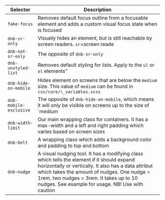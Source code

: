 | Selector               | Description                                                                                                                                                                                                                                                                                      |
| ---------------------- | ------------------------------------------------------------------------------------------------------------------------------------------------------------------------------------------------------------------------------------------------------------------------------------------------ |
| `fake-focus`           | Removes default focus outline from a focusable element and adds a custom visual focus state when is focused                                                                                                                                                                                      |
| `dnb-sr-only`          | Visually hides an element, but is still reachable by screen readers. `sr`=screen reade                                                                                                                                                                                                           |
| `dnb-not-sr-only`      | The opposite of `dnb-sr-only`                                                                                                                                                                                                                                                                    |
| `dnb-unstyled-list`    | Removes default styling for lists. Apply to the `ul` or `ol` elements"                                                                                                                                                                                                                           |
| `dnb-hide-on-mobile`   | Hides element on screens that are below the `medium` size. This value of `medium` can be found in `css/core/\_variables.scss`                                                                                                                                                                    |
| `dnb-mobile-exclusive` | The opposite of `dnb-hide-on-mobile`, which means it will only be visible on screens up to the size of `medium                                                                                                                                                                                   |
| `dnb-width-limit`      | Our main wrapping class for containers. It has a max-width and a left and right padding which varies based on screen sizes                                                                                                                                                                       |
| `dnb-belt`             | A wrapping class which adds a background color and padding to top and bottom                                                                                                                                                                                                                     |
| `dnb-nudge`            | A visual nudging tool. It has a modifying class which tells the element if it should expand horizontally or vertically. It also has a data attribut which takes the amount of nudges. One nudge = 1rem, two nudges = 3rem. It takes up to 10 nudges. See example for usage. NB! Use with caution |

